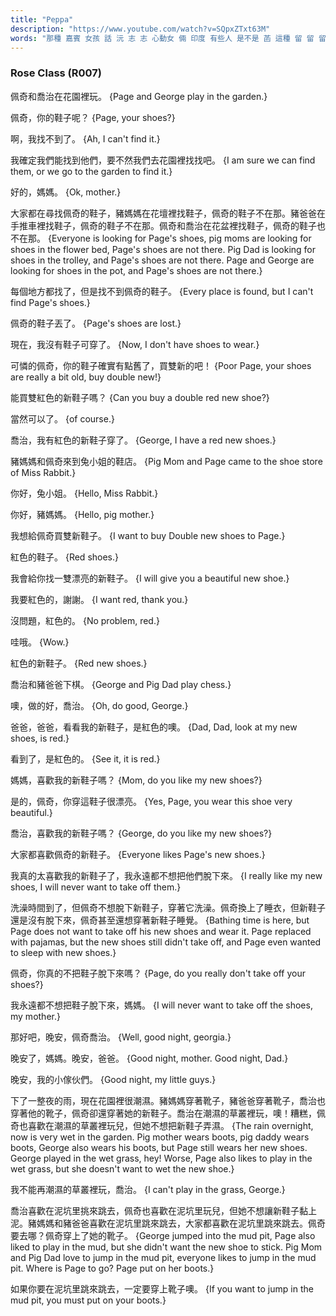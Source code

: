 ```yaml
---
title: "Peppa"
description: "https://www.youtube.com/watch?v=SQpxZTxt63M"
words: "那種 嘉賓 女孩 話 沅 志 志 心動女 倆 印度 有些人 是不是 菡 這種 留 留 留 深圳 考慮 上來 條 原住民 張震 嶽 嶽 在職 類型 一種 情緒 台上 另外 不一樣 宣布 理 遊戲 來看 傑 心動 巴基斯坦 上場 婚 案件 好多 暖男 合適 短片 蠻 片子 片子 偉人 職場 扮演 規則 什麼事 作為 成為 有的時候 化妝 多事 年輕人 下去 不能 一天到晚 曖昧 相處 張嘴 辯論 要不要 打賭 男友 一年半 長期 含情脈脈 火鍋 都會 要有 心裡 一句 曉得 盞 有請 一點點 加班 確實 爆 主持人 編 迪拜 皇室 流亡 哎呀 保羅 意大利 這位 珍愛 推薦 印 印 如何 滅 姿勢 一晃 緊緊 暈 暈 成都 徐 徐 晶 苦命 鴛鴦 蹚 趟渾水 年老 衰 衰 之 依然 不離不棄 永不 專門 看看 金融 顧問 實際上 膚色 印度人 討 歡心 大部分 演戲 獅子座 什麼樣 那個人 過來 過來 電視節目 卡 卡 王子 混血 純種 同鄉 提醒 要說 神經 可不 影 說到 準確 性 人格 幾個 熟人 好玩 好玩 事兒 哈哈 笑聲 一排 話劇 劇場 般 般 有人 什麼人 變樣 類似 剛好 等一等 男孩子 各種 唄 唄 才能 獲得 回報 控制 粉飾 團隊 引導 衝 衝 一線 百倍 人生 者 豁達 以及 定義 私人 有一套 規範 業 業 人士 相應 信任 長沙 聽話 主見 不耐煩 傻瓜 珍惜 漸漸 寬泛 足夠 算賬 來講 對不對 大一 輪 屬於 魅力 心智 契合 幾歲 點大 開口 彆扭 等到 試著 安全感 里面 剛一 坐下 跟前 跟前 這不 一面 相愛 這就 久之 缺陷 要不 鑑別 假的 舉動 曖 昧 羞 於 於 於 無微不至 短信 想起 湖南 彭 男的 聯繫 高級 版 關於 說不出 分析 除非 或者 普通話 山頂 夕陽 四川 河南 山東 琢磨 琢磨 嚴肅 通常 兒 兒 換成 替換 暗號 涮 受 男朋友 沙縣 拌麵 拖 拖 愛愛 孟 孟 仙 仙 根本 搭理 受理 得不到 描述 畫面 感 完美 異性 緣 各個 隨意 壓力 慎重 暗戀 得手 惱羞成怒 進入 到了 權利 上去 滅掉 回來 反正 哥 遇 遇 佳 佳 音 壓制 不住 喜悅 一次 上次 英國人 屏幕 少來 從來沒 執著 閒 閒 閒 順著 拿出 不到 工作時間 夜班 完了 直接 早點 帶上 性質 思維 咱倆 並不 盡量 鼓勵 有話要說 博 博 遵守 對我來說 想要 賭 介意 話說 一輩子 內心 小小 有可能 牽手 第一 印"
---
```


### Rose Class (R007)

佩奇和喬治在花園裡玩。 {Page and George play in the garden.}

佩奇，你的鞋子呢？ {Page, your shoes?}

啊，我找不到了。 {Ah, I can't find it.}

我確定我們能找到他們，要不然我們去花園裡找找吧。 {I am sure we can find them, or we go to the garden to find it.}

好的，媽媽。 {Ok, mother.}

大家都在尋找佩奇的鞋子，豬媽媽在花壇裡找鞋子，佩奇的鞋子不在那。豬爸爸在手推車裡找鞋子，佩奇的鞋子不在那。佩奇和喬治在花盆裡找鞋子，佩奇的鞋子也不在那。 {Everyone is looking for Page's shoes, pig moms are looking for shoes in the flower bed, Page's shoes are not there. Pig Dad is looking for shoes in the trolley, and Page's shoes are not there. Page and George are looking for shoes in the pot, and Page's shoes are not there.}

每個地方都找了，但是找不到佩奇的鞋子。 {Every place is found, but I can't find Page's shoes.}

佩奇的鞋子丟了。 {Page's shoes are lost.}

現在，我沒有鞋子可穿了。 {Now, I don't have shoes to wear.}

可憐的佩奇，你的鞋子確實有點舊了，買雙新的吧！ {Poor Page, your shoes are really a bit old, buy double new!}

能買雙紅色的新鞋子嗎？ {Can you buy a double red new shoe?}

當然可以了。 {of course.}

喬治，我有紅色的新鞋子穿了。 {George, I have a red new shoes.}

豬媽媽和佩奇來到兔小姐的鞋店。 {Pig Mom and Page came to the shoe store of Miss Rabbit.}

你好，兔小姐。 {Hello, Miss Rabbit.}

你好，豬媽媽。 {Hello, pig mother.}

我想給佩奇買雙新鞋子。 {I want to buy Double new shoes to Page.}

紅色的鞋子。 {Red shoes.}

我會給你找一雙漂亮的新鞋子。 {I will give you a beautiful new shoe.}

我要紅色的，謝謝。 {I want red, thank you.}

沒問題，紅色的。 {No problem, red.}

哇哦。 {Wow.}

紅色的新鞋子。 {Red new shoes.}

喬治和豬爸爸下棋。 {George and Pig Dad play chess.}

噢，做的好，喬治。 {Oh, do good, George.}

爸爸，爸爸，看看我的新鞋子，是紅色的噢。 {Dad, Dad, look at my new shoes, is red.}

看到了，是紅色的。 {See it, it is red.}

媽媽，喜歡我的新鞋子嗎？ {Mom, do you like my new shoes?}

是的，佩奇，你穿這鞋子很漂亮。 {Yes, Page, you wear this shoe very beautiful.}

喬治，喜歡我的新鞋子嗎？ {George, do you like my new shoes?}

大家都喜歡佩奇的新鞋子。 {Everyone likes Page's new shoes.}

我真的太喜歡我的新鞋子了，我永遠都不想把他們脫下來。 {I really like my new shoes, I will never want to take off them.}

洗澡時間到了，但佩奇不想脫下新鞋子，穿著它洗澡。佩奇換上了睡衣，但新鞋子還是沒有脫下來，佩奇甚至還想穿著新鞋子睡覺。 {Bathing time is here, but Page does not want to take off his new shoes and wear it. Page replaced with pajamas, but the new shoes still didn't take off, and Page even wanted to sleep with new shoes.}

佩奇，你真的不把鞋子脫下來嗎？ {Page, do you really don't take off your shoes?}

我永遠都不想把鞋子脫下來，媽媽。 {I will never want to take off the shoes, my mother.}

那好吧，晚安，佩奇喬治。 {Well, good night, georgia.}

晚安了，媽媽。晚安，爸爸。 {Good night, mother. Good night, Dad.}

晚安，我的小傢伙們。 {Good night, my little guys.}

下了一整夜的雨，現在花園裡很潮濕。豬媽媽穿著靴子，豬爸爸穿著靴子，喬治也穿著他的靴子，佩奇卻還穿著她的新鞋子。喬治在潮濕的草叢裡玩，噢！糟糕，佩奇也喜歡在潮濕的草叢裡玩兒，但她不想把新鞋子弄濕。 {The rain overnight, now is very wet in the garden. Pig mother wears boots, pig daddy wears boots, George also wears his boots, but Page still wears her new shoes. George played in the wet grass, hey! Worse, Page also likes to play in the wet grass, but she doesn't want to wet the new shoe.}

我不能再潮濕的草叢裡玩，喬治。 {I can't play in the grass, George.}

喬治喜歡在泥坑里挑來跳去，佩奇也喜歡在泥坑里玩兒，但她不想讓新鞋子黏上泥。豬媽媽和豬爸爸喜歡在泥坑里跳來跳去，大家都喜歡在泥坑里跳來跳去。佩奇要去哪？佩奇穿上了她的靴子。 {George jumped into the mud pit, Page also liked to play in the mud, but she didn't want the new shoe to stick. Pig Mom and Pig Dad love to jump in the mud pit, everyone likes to jump in the mud pit. Where is Page to go? Page put on her boots.}

如果你要在泥坑里跳來跳去，一定要穿上靴子噢。 {If you want to jump in the mud pit, you must put on your boots.}
